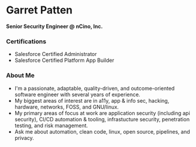 # Garret Patten
**Senior Security Engineer @ nCino, Inc.**

### Certifications
- Salesforce Certified Administrator
- Salesforce Certified Platform App Builder

### About Me
- I'm a passionate, adaptable, quality-driven, and outcome-oriented software engineer with several years of experience.
- My biggest areas of interest are in a11y, app & info sec, hacking, hardware, networks, FOSS, and GNU/linux.
- My primary areas of focus at work are application security (including api security), CI/CD automation & tooling, infrastucture security, penetration testing, and risk management.
- Ask me about automation, clean code, linux, open source, pipelines, and privacy.
